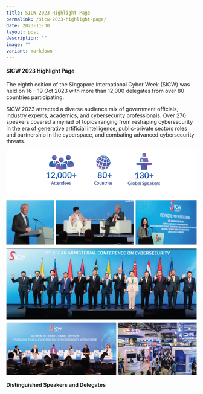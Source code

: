 ```yaml
---
title: SICW 2023 Highlight Page
permalink: /sicw-2023-highlight-page/
date: 2023-11-30
layout: post
description: ""
image: ""
variant: markdown
---
```

#### **SICW 2023 Highlight Page**

The eighth edition of the Singapore International Cyber Week (SICW) was held on 16 – 19 Oct 2023 with more than 12,000 delegates from over 80 countries participating. 

SICW 2023 attracted a diverse audience mix of government officials, industry experts, academics, and cybersecurity professionals. Over 270 speakers covered a myriad of topics ranging from reshaping cybersecurity in the era of generative artificial intelligence, public-private sectors roles and partnership in the cyberspace, and combating advanced cybersecurity threats. 

![](/images/2023_highlights_overview.png)

![](/images/sicw_highlights_2023_collage.png)

**Distinguished Speakers and Delegates**